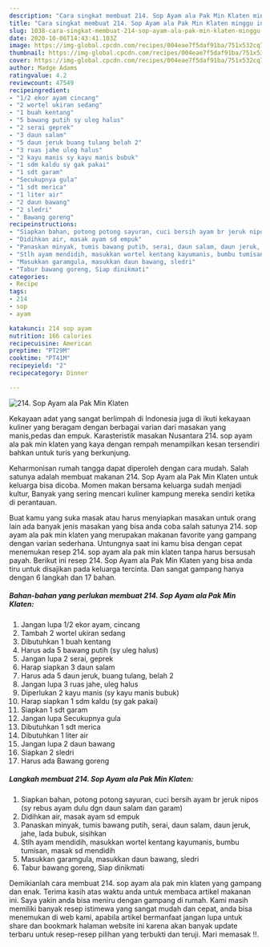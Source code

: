 ```yaml
---
description: "Cara singkat membuat 214. Sop Ayam ala Pak Min Klaten minggu ini"
title: "Cara singkat membuat 214. Sop Ayam ala Pak Min Klaten minggu ini"
slug: 1038-cara-singkat-membuat-214-sop-ayam-ala-pak-min-klaten-minggu-ini
date: 2020-10-06T14:43:41.103Z
image: https://img-global.cpcdn.com/recipes/004eae7f5daf91ba/751x532cq70/214-sop-ayam-ala-pak-min-klaten-foto-resep-utama.jpg
thumbnail: https://img-global.cpcdn.com/recipes/004eae7f5daf91ba/751x532cq70/214-sop-ayam-ala-pak-min-klaten-foto-resep-utama.jpg
cover: https://img-global.cpcdn.com/recipes/004eae7f5daf91ba/751x532cq70/214-sop-ayam-ala-pak-min-klaten-foto-resep-utama.jpg
author: Madge Adams
ratingvalue: 4.2
reviewcount: 47549
recipeingredient:
- "1/2 ekor ayam cincang"
- "2 wortel ukiran sedang"
- "1 buah kentang"
- "5 bawang putih sy uleg halus"
- "2 serai geprek"
- "3 daun salam"
- "5 daun jeruk buang tulang belah 2"
- "3 ruas jahe uleg halus"
- "2 kayu manis sy kayu manis bubuk"
- "1 sdm kaldu sy gak pakai"
- "1 sdt garam"
- "Secukupnya gula"
- "1 sdt merica"
- "1 liter air"
- "2 daun bawang"
- "2 sledri"
- " Bawang goreng"
recipeinstructions:
- "Siapkan bahan, potong potong sayuran, cuci bersih ayam br jeruk nipos (sy rebus ayam dulu dgn daun salam dan garam)"
- "Didihkan air, masak ayam sd empuk"
- "Panaskan minyak, tumis bawang putih, serai, daun salam, daun jeruk, jahe, lada bubuk, sisihkan"
- "Stlh ayam mendidih, masukkan wortel kentang kayumanis, bumbu tumisan, masak sd mendidih"
- "Masukkan garamgula, masukkan daun bawang, sledri"
- "Tabur bawang goreng, Siap dinikmati"
categories:
- Recipe
tags:
- 214
- sop
- ayam

katakunci: 214 sop ayam 
nutrition: 166 calories
recipecuisine: American
preptime: "PT29M"
cooktime: "PT41M"
recipeyield: "2"
recipecategory: Dinner

---
```



![214. Sop Ayam ala Pak Min Klaten](https://img-global.cpcdn.com/recipes/004eae7f5daf91ba/751x532cq70/214-sop-ayam-ala-pak-min-klaten-foto-resep-utama.jpg)

Kekayaan adat yang sangat berlimpah di Indonesia juga di ikuti kekayaan kuliner yang beragam dengan berbagai varian dari masakan yang manis,pedas dan empuk. Karasteristik masakan Nusantara 214. sop ayam ala pak min klaten yang kaya dengan rempah menampilkan kesan tersendiri bahkan untuk turis yang berkunjung.


Keharmonisan rumah tangga dapat diperoleh dengan cara mudah. Salah satunya adalah membuat makanan 214. Sop Ayam ala Pak Min Klaten untuk keluarga bisa dicoba. Momen makan bersama keluarga sudah menjadi kultur, Banyak yang sering mencari kuliner kampung mereka sendiri ketika di perantauan.



Buat kamu yang suka masak atau harus menyiapkan masakan untuk orang lain ada banyak jenis masakan yang bisa anda coba salah satunya 214. sop ayam ala pak min klaten yang merupakan makanan favorite yang gampang dengan varian sederhana. Untungnya saat ini kamu bisa dengan cepat menemukan resep 214. sop ayam ala pak min klaten tanpa harus bersusah payah.
Berikut ini resep 214. Sop Ayam ala Pak Min Klaten yang bisa anda tiru untuk disajikan pada keluarga tercinta. Dan sangat gampang hanya dengan 6 langkah dan 17 bahan.


<!--inarticleads1-->

##### Bahan-bahan yang perlukan membuat 214. Sop Ayam ala Pak Min Klaten:

1. Jangan lupa 1/2 ekor ayam, cincang
1. Tambah 2 wortel ukiran sedang
1. Dibutuhkan 1 buah kentang
1. Harus ada 5 bawang putih (sy uleg halus)
1. Jangan lupa 2 serai, geprek
1. Harap siapkan 3 daun salam
1. Harus ada 5 daun jeruk, buang tulang, belah 2
1. Jangan lupa 3 ruas jahe, uleg halus
1. Diperlukan 2 kayu manis (sy kayu manis bubuk)
1. Harap siapkan 1 sdm kaldu (sy gak pakai)
1. Siapkan 1 sdt garam
1. Jangan lupa Secukupnya gula
1. Dibutuhkan 1 sdt merica
1. Dibutuhkan 1 liter air
1. Jangan lupa 2 daun bawang
1. Siapkan 2 sledri
1. Harus ada  Bawang goreng




<!--inarticleads2-->

##### Langkah membuat  214. Sop Ayam ala Pak Min Klaten:

1. Siapkan bahan, potong potong sayuran, cuci bersih ayam br jeruk nipos (sy rebus ayam dulu dgn daun salam dan garam)
1. Didihkan air, masak ayam sd empuk
1. Panaskan minyak, tumis bawang putih, serai, daun salam, daun jeruk, jahe, lada bubuk, sisihkan
1. Stlh ayam mendidih, masukkan wortel kentang kayumanis, bumbu tumisan, masak sd mendidih
1. Masukkan garamgula, masukkan daun bawang, sledri
1. Tabur bawang goreng, Siap dinikmati




Demikianlah cara membuat 214. sop ayam ala pak min klaten yang gampang dan enak. Terima kasih atas waktu anda untuk membaca artikel makanan ini. Saya yakin anda bisa meniru dengan gampang di rumah. Kami masih memiliki banyak resep istimewa yang sangat mudah dan cepat, anda bisa menemukan di web kami, apabila artikel bermanfaat jangan lupa untuk share dan bookmark halaman website ini karena akan banyak update terbaru untuk resep-resep pilihan yang terbukti dan teruji. Mari memasak !!. 
